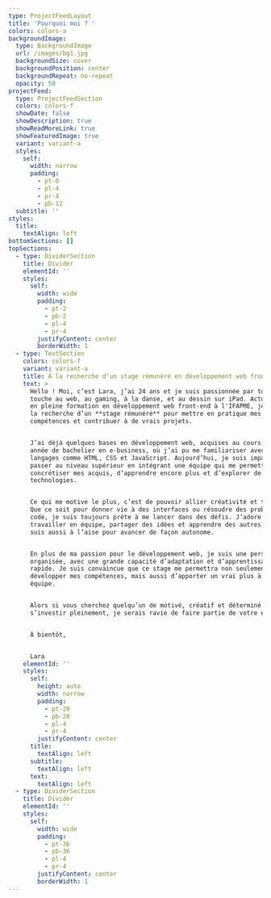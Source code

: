 ```yaml
---
type: ProjectFeedLayout
title: 'Pourquoi moi ? '
colors: colors-a
backgroundImage:
  type: BackgroundImage
  url: /images/bg1.jpg
  backgroundSize: cover
  backgroundPosition: center
  backgroundRepeat: no-repeat
  opacity: 50
projectFeed:
  type: ProjectFeedSection
  colors: colors-f
  showDate: false
  showDescription: true
  showReadMoreLink: true
  showFeaturedImage: true
  variant: variant-a
  styles:
    self:
      width: narrow
      padding:
        - pt-0
        - pl-4
        - pr-4
        - pb-12
  subtitle: ''
styles:
  title:
    textAlign: left
bottomSections: []
topSections:
  - type: DividerSection
    title: Divider
    elementId: ''
    styles:
      self:
        width: wide
        padding:
          - pt-2
          - pb-2
          - pl-4
          - pr-4
        justifyContent: center
        borderWidth: 1
  - type: TextSection
    colors: colors-f
    variant: variant-a
    title: À la recherche d’un stage rémunéré en développement web front-end
    text: >
      Hello ! Moi, c’est Lara, j’ai 24 ans et je suis passionnée par tout ce qui
      touche au web, au gaming, à la danse, et au dessin sur iPad. Actuellement
      en pleine formation en développement web front-end à l'IFAPME, je suis à
      la recherche d’un **stage rémunéré** pour mettre en pratique mes
      compétences et contribuer à de vrais projets.


      J’ai déjà quelques bases en développement web, acquises au cours d'une
      année de bachelier en e-business, où j’ai pu me familiariser avec les
      langages comme HTML, CSS et JavaScript. Aujourd’hui, je suis impatiente de
      passer au niveau supérieur en intégrant une équipe qui me permettra de
      concrétiser mes acquis, d’apprendre encore plus et d’explorer de nouvelles
      technologies.


      Ce qui me motive le plus, c’est de pouvoir allier créativité et technique.
      Que ce soit pour donner vie à des interfaces ou résoudre des problèmes de
      code, je suis toujours prête à me lancer dans des défis. J’adore
      travailler en équipe, partager des idées et apprendre des autres, mais je
      suis aussi à l’aise pour avancer de façon autonome.


      En plus de ma passion pour le développement web, je suis une personne
      organisée, avec une grande capacité d’adaptation et d’apprentissage
      rapide. Je suis convaincue que ce stage me permettra non seulement de
      développer mes compétences, mais aussi d’apporter un vrai plus à votre
      équipe.


      Alors si vous cherchez quelqu’un de motivé, créatif et déterminé à
      s’investir pleinement, je serais ravie de faire partie de votre équipe !


      À bientôt,


      Lara
    elementId: ''
    styles:
      self:
        height: auto
        width: narrow
        padding:
          - pt-28
          - pb-28
          - pl-4
          - pr-4
        justifyContent: center
      title:
        textAlign: left
      subtitle:
        textAlign: left
      text:
        textAlign: left
  - type: DividerSection
    title: Divider
    elementId: ''
    styles:
      self:
        width: wide
        padding:
          - pt-36
          - pb-36
          - pl-4
          - pr-4
        justifyContent: center
        borderWidth: 1
---
```

